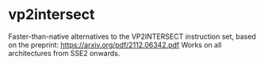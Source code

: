 # vp2intersect
Faster-than-native alternatives to the VP2INTERSECT instruction set, based on the preprint: https://arxiv.org/pdf/2112.06342.pdf
Works on all architectures from SSE2 onwards. 
